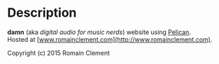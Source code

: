 # Description

**damn** (aka *digital audio for music nerds*) website using [Pelican](http://www.getpelican.com).  
Hosted at [www.romainclement.com](http://www.romainclement.com).

Copyright (c) 2015 Romain Clement

